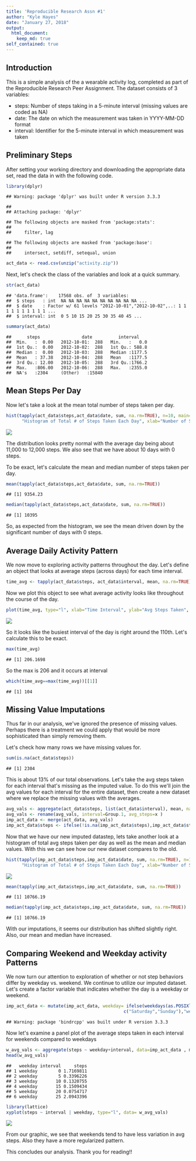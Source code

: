 ```yaml
---
title: 'Reproducible Research Assn #1'
author: "Kyle Hayes"
date: "January 27, 2018"
output: 
  html_document:
    keep_md: true
self_contained: true
---
```



## Introduction

This is a simple analysis of the a wearable activity log, completed as part of the Reproducible Research
Peer Assignment.  The dataset consists of 3 variables:  

- steps: Number of steps taking in a 5-minute interval (missing values are coded as NA)  
- date: The date on which the measurement was taken in YYYY-MM-DD format  
- interval: Identifier for the 5-minute interval in which measurement was taken

## Preliminary Steps
After setting your working directory and downloading the appropriate data set, read the data in with the 
following code.


```r
library(dplyr) 
```

```
## Warning: package 'dplyr' was built under R version 3.3.3
```

```
## 
## Attaching package: 'dplyr'
```

```
## The following objects are masked from 'package:stats':
## 
##     filter, lag
```

```
## The following objects are masked from 'package:base':
## 
##     intersect, setdiff, setequal, union
```

```r
act_data <- read.csv(unzip("activity.zip"))
```

Next, let's check the class of the variables and look at a quick summary.


```r
str(act_data)
```

```
## 'data.frame':	17568 obs. of  3 variables:
##  $ steps   : int  NA NA NA NA NA NA NA NA NA NA ...
##  $ date    : Factor w/ 61 levels "2012-10-01","2012-10-02",..: 1 1 1 1 1 1 1 1 1 1 ...
##  $ interval: int  0 5 10 15 20 25 30 35 40 45 ...
```

```r
summary(act_data)
```

```
##      steps                date          interval     
##  Min.   :  0.00   2012-10-01:  288   Min.   :   0.0  
##  1st Qu.:  0.00   2012-10-02:  288   1st Qu.: 588.8  
##  Median :  0.00   2012-10-03:  288   Median :1177.5  
##  Mean   : 37.38   2012-10-04:  288   Mean   :1177.5  
##  3rd Qu.: 12.00   2012-10-05:  288   3rd Qu.:1766.2  
##  Max.   :806.00   2012-10-06:  288   Max.   :2355.0  
##  NA's   :2304     (Other)   :15840
```

## Mean Steps Per Day
Now let's take a look at the mean total number of steps taken per day.  


```r
hist(tapply(act_data$steps,act_data$date, sum, na.rm=TRUE), n=10, main=
      "Histogram of Total # of Steps Taken Each Day", xlab="Number of Steps")
```

![](Peer_Assignment_files/figure-html/unnamed-chunk-3-1.png)<!-- -->

The distribution looks pretty normal with the average day being about 11,000 to 12,000 steps.  We also see
that we have about 10 days with 0 steps.

To be exact, let's calculate the mean and median number of steps taken per day.

```r
mean(tapply(act_data$steps,act_data$date, sum, na.rm=TRUE))
```

```
## [1] 9354.23
```

```r
median(tapply(act_data$steps,act_data$date, sum, na.rm=TRUE))
```

```
## [1] 10395
```

So, as expected from the histogram, we see the mean driven down by the significant number of days with 0 steps.

## Average Daily Activity Pattern
We now move to exploring activity patterns throughout the day.  Let's define an object that looks at average
steps (across days) for each time interval.


```r
time_avg <- tapply(act_data$steps, act_data$interval, mean, na.rm=TRUE)
```
Now we plot this object to see what average activity looks like throughout the course of the day.


```r
plot(time_avg, type="l", xlab="Time Interval", ylab="Avg Steps Taken", main= "Avg Steps Taken throughout the Day")
```

![](Peer_Assignment_files/figure-html/unnamed-chunk-6-1.png)<!-- -->

So it looks like the busiest interval of the day is right around the 110th.  Let's calculate this to be exact.

```r
max(time_avg)
```

```
## [1] 206.1698
```
So the max is 206 and it occurs at interval

```r
which(time_avg==max(time_avg))[[1]]
```

```
## [1] 104
```

## Missing Value Imputations
Thus far in our analysis, we've ignored the presence of missing values.  Perhaps there is a treatment we could
apply that would be more sophisticated than simply removing them.

Let's check how many rows we have missing values for.

```r
sum(is.na(act_data$steps))
```

```
## [1] 2304
```

This is about 13% of our total observations.  Let's take the avg steps taken for each interval that's missing
as the imputed value.  To do this we'll join the avg values for each interval for the entire dataset, then 
create a new dataset where we replace the missing values with the averages.


```r
avg_vals <- aggregate(act_data$steps, list(act_data$interval), mean, na.rm=TRUE)
avg_vals <- rename(avg_vals, interval=Group.1, avg_steps=x )
imp_act_data <- merge(act_data, avg_vals)
imp_act_data$steps <- ifelse(!is.na(imp_act_data$steps),imp_act_data$steps,imp_act_data$avg_steps)
```
Now that we have our new imputed datastep, lets take another look at a histogram of total avg steps taken
per day as well as the mean and median values.  With this we can see how our new dataset compares to the old.


```r
hist(tapply(imp_act_data$steps,imp_act_data$date, sum, na.rm=TRUE), n=10, main=
      "Histogram of Total # of Steps Taken Each Day", xlab="Number of Steps")
```

![](Peer_Assignment_files/figure-html/unnamed-chunk-11-1.png)<!-- -->

```r
mean(tapply(imp_act_data$steps,imp_act_data$date, sum, na.rm=TRUE))
```

```
## [1] 10766.19
```

```r
median(tapply(imp_act_data$steps,imp_act_data$date, sum, na.rm=TRUE))
```

```
## [1] 10766.19
```
With our imputations, it seems our distribution has shifted slightly right.  Also, our mean and median have increased.

## Comparing Weekend and Weekday activity Patterns
We now turn our attention to exploration of whether or not step behaviors differ by weekday vs. weekend.
We continue to utilize our imputed dataset.  Let's create a factor variable that indicates whether the day is
a weekday or weekend.


```r
imp_act_data <- mutate(imp_act_data, weekday= ifelse(weekdays(as.POSIXlt(act_data$date)) %in% 
                                             c("Saturday","Sunday"),"weekend","weekday"))
```

```
## Warning: package 'bindrcpp' was built under R version 3.3.3
```
Now let's examine a panel plot of the average steps taken in each interval for weekends compared to weekdays


```r
w_avg_vals <- aggregate(steps ~ weekday+interval, data=imp_act_data , mean, na.rm=TRUE)
head(w_avg_vals)
```

```
##   weekday interval     steps
## 1 weekday        0 1.7169811
## 2 weekday        5 0.3396226
## 3 weekday       10 0.1320755
## 4 weekday       15 0.1509434
## 5 weekday       20 0.0754717
## 6 weekday       25 2.0943396
```

```r
library(lattice)
xyplot(steps ~ interval | weekday, type="l", data= w_avg_vals)
```

![](Peer_Assignment_files/figure-html/unnamed-chunk-13-1.png)<!-- -->

From our graphic, we see that weekends tend to have less variation in avg steps.  Also they have a more regularized pattern.

This concludes our analysis.  Thank you for reading!!
